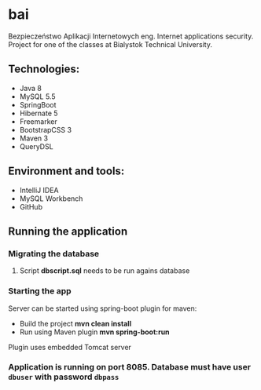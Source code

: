 # bai
Bezpieczeństwo Aplikacji Internetowych
eng. Internet applications security.
Project for one of the classes at Bialystok Technical University.


## Technologies:
- Java 8
- MySQL 5.5
- SpringBoot 
- Hibernate 5
- Freemarker
- BootstrapCSS 3
- Maven 3
- QueryDSL


## Environment and tools:
- IntelliJ IDEA
- MySQL Workbench
- GitHub

## Running the application

### Migrating the database
1. Script **dbscript.sql** needs to be run agains database

### Starting the app
Server can be started using spring-boot plugin for maven:

- Build the project  **mvn clean install**
- Run using Maven plugin  **mvn spring-boot:run**

Plugin uses embedded Tomcat server

### Application is running on port 8085. Database must have user ```dbuser``` with password ```dbpass```
